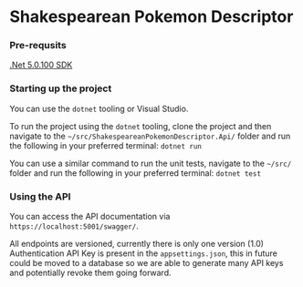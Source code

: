 # Shakespearean Pokemon Descriptor

### Pre-requsits
[.Net 5.0.100 SDK](https://dotnet.microsoft.com/download/dotnet/5.0)


### Starting up the project
You can use the `dotnet` tooling or Visual Studio.

To run the project using the `dotnet` tooling, clone the project and then navigate to the `~/src/ShakespeareanPokemonDescriptor.Api/` folder and run the following in your preferred terminal:
`dotnet run`

You can use a similar command to run the unit tests, navigate to the `~/src/` folder and run the following in your preferred terminal:
`dotnet test`


### Using the API

You can access the API documentation via `https://localhost:5001/swagger/`.

All endpoints are versioned, currently there is only one version (1.0)
Authentication API Key is present in the `appsettings.json`, this in future could be moved to a database so we are able to generate many API keys and potentially revoke them going forward.


